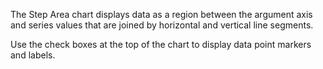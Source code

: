 The Step Area chart displays data as a region between the argument axis and series values that are joined by horizontal and vertical line segments. 

Use the check boxes at the top of the chart to display data point markers and labels.
